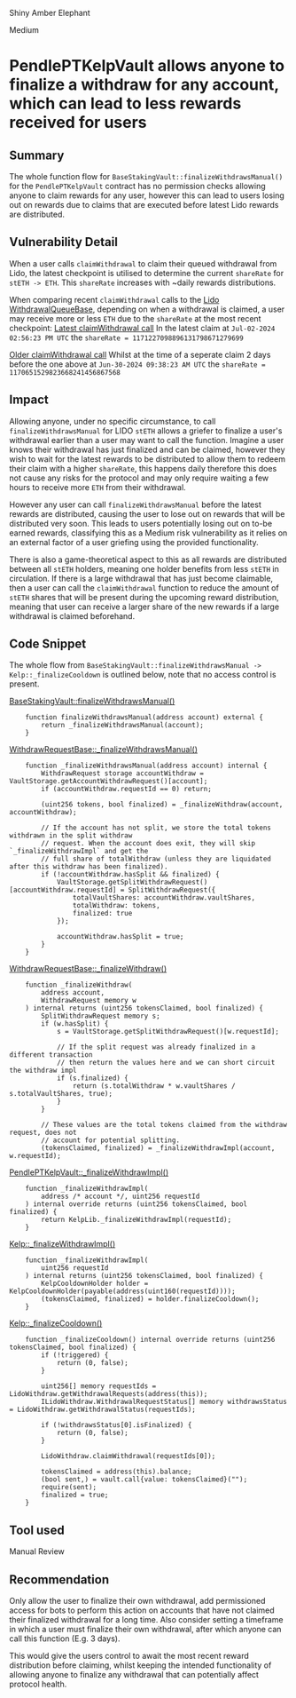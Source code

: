 Shiny Amber Elephant

Medium

# PendlePTKelpVault allows anyone to finalize a withdraw for any account, which can lead to less rewards received for users

## Summary

The whole function flow for `BaseStakingVault::finalizeWithdrawsManual()` for the `PendlePTKelpVault` contract has no permission checks allowing anyone to claim rewards for any user, however this can lead to users losing out on rewards due to claims that are executed before latest Lido rewards are distributed.

## Vulnerability Detail
When a user calls `claimWithdrawal` to claim their queued withdrawal from Lido, the latest checkpoint is utilised to determine the current `shareRate` for `stETH -> ETH`. This `shareRate` increases with ~daily rewards distributions.

When comparing recent `claimWithdrawal` calls to the [Lido WithdrawalQueueBase](https://etherscan.deth.net/address/0x889edC2eDab5f40e902b864aD4d7AdE8E412F9B1), depending on when a withdrawal is claimed, a user may receive more or less `ETH` due to the `shareRate` at the most recent checkpoint:
[Latest claimWithdrawal call](https://app.blocksec.com/explorer/tx/eth/0xa63ca5558f8b7ae0eddfa9ba5a725af02345571ef0ff3a3d314037d6abe87068?line=22&debugLine=22)
In the latest claim at `Jul-02-2024 02:56:23 PM UTC` the `shareRate = 1171227098896131798671279699`

[Older claimWithdrawal call](https://app.blocksec.com/explorer/tx/eth/0xb93401028bd897da489ebdd88e752b9f92e5eb905201cce02318f4371e2119b9?line=22&debugLine=22)
Whilst at the time of a seperate claim 2 days before the one above at `Jun-30-2024 09:38:23 AM UTC` the `shareRate = 1170651529823668241456867568`

## Impact

Allowing anyone, under no specific circumstance, to call `finalizeWithdrawsManual` for LIDO `stETH` allows a griefer to finalize a user's withdrawal earlier than a user may want to call the function. Imagine a user knows their withdrawal has just finalized and can be claimed, however they wish to wait for the latest rewards to be distributed to allow them to redeem their claim with a higher `shareRate`, this happens daily therefore this does not cause any risks for the protocol and may only require waiting a few hours to receive more `ETH` from their withdrawal.

However any user can call `finalizeWithdrawsManual` before the latest rewards are distributed, causing the user to lose out on rewards that will be distributed very soon. This leads to users potentially losing out on to-be earned rewards, classifying this as a Medium risk vulnerability as it relies on an external factor of a user griefing using the provided functionality. 

There is also a game-theoretical aspect to this as all rewards are distributed between all `stETH` holders, meaning one holder benefits from less `stETH` in circulation. If there is a large withdrawal that has just become claimable, then a user can call the `claimWithdrawal` function to reduce the amount of `stETH` shares that will be present during the upcoming reward distribution, meaning that user can receive a larger share of the new rewards if a large withdrawal is claimed beforehand.

## Code Snippet
The whole flow from `BaseStakingVault::finalizeWithdrawsManual -> Kelp::_finalizeCooldown` is outlined below, note that no access control is present.

[BaseStakingVault::finalizeWithdrawsManual()](https://github.com/sherlock-audit/2024-06-leveraged-vaults/blob/main/leveraged-vaults-private/contracts/vaults/staking/BaseStakingVault.sol#L267-L269)
```solidity
    function finalizeWithdrawsManual(address account) external {
        return _finalizeWithdrawsManual(account);
    }
```
[WithdrawRequestBase::_finalizeWithdrawsManual()](https://github.com/sherlock-audit/2024-06-leveraged-vaults/blob/main/leveraged-vaults-private/contracts/vaults/common/WithdrawRequestBase.sol#L144-L173)
```solidity
    function _finalizeWithdrawsManual(address account) internal {
        WithdrawRequest storage accountWithdraw = VaultStorage.getAccountWithdrawRequest()[account];
        if (accountWithdraw.requestId == 0) return;

        (uint256 tokens, bool finalized) = _finalizeWithdraw(account, accountWithdraw);

        // If the account has not split, we store the total tokens withdrawn in the split withdraw
        // request. When the account does exit, they will skip `_finalizeWithdrawImpl` and get the
        // full share of totalWithdraw (unless they are liquidated after this withdraw has been finalized).
        if (!accountWithdraw.hasSplit && finalized) {
            VaultStorage.getSplitWithdrawRequest()[accountWithdraw.requestId] = SplitWithdrawRequest({
                totalVaultShares: accountWithdraw.vaultShares,
                totalWithdraw: tokens,
                finalized: true
            });

            accountWithdraw.hasSplit = true;
        }
    }
```
[WithdrawRequestBase::_finalizeWithdraw()](https://github.com/sherlock-audit/2024-06-leveraged-vaults/blob/main/leveraged-vaults-private/contracts/vaults/common/WithdrawRequestBase.sol#L144-L161)
```solidity
    function _finalizeWithdraw(
        address account,
        WithdrawRequest memory w
    ) internal returns (uint256 tokensClaimed, bool finalized) {
        SplitWithdrawRequest memory s;
        if (w.hasSplit) {
            s = VaultStorage.getSplitWithdrawRequest()[w.requestId];

            // If the split request was already finalized in a different transaction
            // then return the values here and we can short circuit the withdraw impl
            if (s.finalized) {
                return (s.totalWithdraw * w.vaultShares / s.totalVaultShares, true);
            }
        }

        // These values are the total tokens claimed from the withdraw request, does not
        // account for potential splitting.
        (tokensClaimed, finalized) = _finalizeWithdrawImpl(account, w.requestId);
```
[PendlePTKelpVault::_finalizeWithdrawImpl()](https://github.com/sherlock-audit/2024-06-leveraged-vaults/blob/main/leveraged-vaults-private/contracts/vaults/staking/PendlePTKelpVault.sol#L54-L58)
```solidity
    function _finalizeWithdrawImpl(
        address /* account */, uint256 requestId
    ) internal override returns (uint256 tokensClaimed, bool finalized) {
        return KelpLib._finalizeWithdrawImpl(requestId);
    }
```
[Kelp::_finalizeWithdrawImpl()](https://github.com/sherlock-audit/2024-06-leveraged-vaults/blob/main/leveraged-vaults-private/contracts/vaults/staking/protocols/Kelp.sol#L151-L156)
```solidity
    function _finalizeWithdrawImpl(
        uint256 requestId
    ) internal returns (uint256 tokensClaimed, bool finalized) {
        KelpCooldownHolder holder = KelpCooldownHolder(payable(address(uint160(requestId))));
        (tokensClaimed, finalized) = holder.finalizeCooldown();
    }
```
[Kelp::_finalizeCooldown()](https://github.com/sherlock-audit/2024-06-leveraged-vaults/blob/main/leveraged-vaults-private/contracts/vaults/staking/protocols/Kelp.sol#L88-L106)
```solidity
    function _finalizeCooldown() internal override returns (uint256 tokensClaimed, bool finalized) {
        if (!triggered) {
            return (0, false);
        }

        uint256[] memory requestIds = LidoWithdraw.getWithdrawalRequests(address(this));
        ILidoWithdraw.WithdrawalRequestStatus[] memory withdrawsStatus = LidoWithdraw.getWithdrawalStatus(requestIds);

        if (!withdrawsStatus[0].isFinalized) {
            return (0, false);
        }

        LidoWithdraw.claimWithdrawal(requestIds[0]);

        tokensClaimed = address(this).balance;
        (bool sent,) = vault.call{value: tokensClaimed}("");
        require(sent);
        finalized = true;
    }
```

## Tool used

Manual Review

## Recommendation

Only allow the user to finalize their own withdrawal, add permissioned access for bots to perform this action on accounts that have not claimed their finalized withdrawal for a long time. Also consider setting a timeframe in which a user must finalize their own withdrawal, after which anyone can call this function (E.g. 3 days).

This would give the users control to await the most recent reward distribution before claiming, whilst keeping the intended functionality of allowing anyone to finalize any withdrawal that can potentially affect protocol health.
